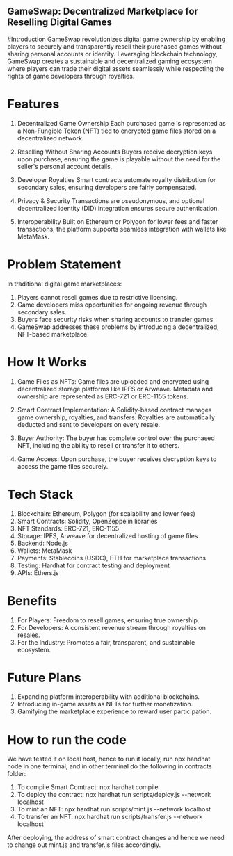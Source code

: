 ## GameSwap: Decentralized Marketplace for Reselling Digital Games
#Introduction
GameSwap revolutionizes digital game ownership by enabling players to securely and transparently resell their purchased games without sharing personal accounts or identity. Leveraging blockchain technology, GameSwap creates a sustainable and decentralized gaming ecosystem where players can trade their digital assets seamlessly while respecting the rights of game developers through royalties.

# Features
1. Decentralized Game Ownership
Each purchased game is represented as a Non-Fungible Token (NFT) tied to encrypted game files stored on a decentralized network.

2. Reselling Without Sharing Accounts
Buyers receive decryption keys upon purchase, ensuring the game is playable without the need for the seller's personal account details.

3. Developer Royalties
Smart contracts automate royalty distribution for secondary sales, ensuring developers are fairly compensated.

4. Privacy & Security
Transactions are pseudonymous, and optional decentralized identity (DID) integration ensures secure authentication.

5. Interoperability
Built on Ethereum or Polygon for lower fees and faster transactions, the platform supports seamless integration with wallets like MetaMask.

# Problem Statement
In traditional digital game marketplaces:

1. Players cannot resell games due to restrictive licensing.
2. Game developers miss opportunities for ongoing revenue through secondary sales.
3. Buyers face security risks when sharing accounts to transfer games.
4. GameSwap addresses these problems by introducing a decentralized, NFT-based marketplace.

# How It Works
1. Game Files as NFTs:
Game files are uploaded and encrypted using decentralized storage platforms like IPFS or Arweave. Metadata and ownership are represented as ERC-721 or ERC-1155 tokens.

2. Smart Contract Implementation:
A Solidity-based contract manages game ownership, royalties, and transfers. Royalties are automatically deducted and sent to developers on every resale.

3. Buyer Authority:
The buyer has complete control over the purchased NFT, including the ability to resell or transfer it to others.

4. Game Access:
Upon purchase, the buyer receives decryption keys to access the game files securely.

# Tech Stack
1. Blockchain: Ethereum, Polygon (for scalability and lower fees)
2. Smart Contracts: Solidity, OpenZeppelin libraries
3. NFT Standards: ERC-721, ERC-1155
4. Storage: IPFS, Arweave for decentralized hosting of game files
5. Backend: Node.js
6. Wallets: MetaMask
7. Payments: Stablecoins (USDC), ETH for marketplace transactions
8. Testing: Hardhat for contract testing and deployment
9. APIs: Ethers.js

# Benefits
1. For Players: Freedom to resell games, ensuring true ownership.
2. For Developers: A consistent revenue stream through royalties on resales.
3. For the Industry: Promotes a fair, transparent, and sustainable ecosystem.

# Future Plans
1. Expanding platform interoperability with additional blockchains.
2. Introducing in-game assets as NFTs for further monetization.
3. Gamifying the marketplace experience to reward user participation.

# How to run the code
We have tested it on local host, hence to run it locally, run npx handhat node in one terminal, and in other terminal do the following in contracts folder:
1. To compile Smart Comtract:
   npx hardhat compile
2. To deploy the contract:
   npx hardhat run scripts/deploy.js --network localhost
3. To mint an NFT:
   npx hardhat run scripts/mint.js --network localhost
4. To transfer an NFT:
   npx hardhat run scripts/transfer.js --network localhost

After deploying, the address of smart contract changes and hence we need to change out mint.js and transfer.js files accordingly.
